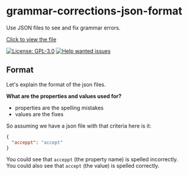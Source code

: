 # grammar-corrections-json-format
Use JSON files to see and fix grammar errors.

[Click to view the file](./main.jsonc)

<!-- Badges -->
[![License: GPL-3.0](https://img.shields.io/github/license/softcode589/grammar-corrections-json-format?style=for-the-badge)](https://github.com/softcode589/grammar-corrections-json-format/blob/main/LICENSE)
[![Help wanted issues](https://img.shields.io/github/issues/softcode589/grammar-corrections-json-format/help%20wanted?label=help%20wanted%20issues&logo=github&style=for-the-badge)](https://github.com/softcode589/grammar-corrections-json-format/labels/help%20wanted)

## Format
Let's explain the format of the json files.

**What are the properties and values used for?**

- properties are the spelling mistakes
- values are the fixes

So assuming we have a json file with that criteria here is it:

```json
{
  "acceppt": "accept"
}
```

You could see that `acceppt` (the property name) is spelled incorrectly.  
You could also see that `accept` (the value) is spelled correctly.
